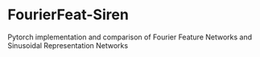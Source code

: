 # FourierFeat-Siren
Pytorch implementation and comparison of Fourier Feature Networks and Sinusoidal Representation Networks
